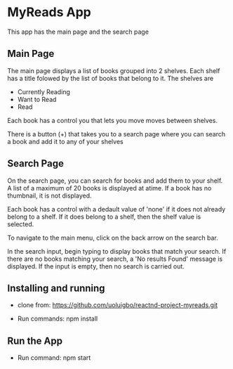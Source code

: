 # MyReads App

This app has the main page and the search page

## Main Page
The main page displays a list of books grouped into 2 shelves. Each shelf has a title folowed by the list of books that belong to it. The shelves are

* Currently Reading
* Want to Read
* Read

Each book has a control you that lets you move moves between shelves.

There is a button (+) that takes you to a search page where you can search a book and add it to any of your shelves

## Search Page

On the search page, you can search for books and add them to your shelf. A list of a maximum of 20 books is displayed at atime. If a book has no thumbnail, it is not displayed.

Each book has a control with a dedault value of 'none' if it does not already belong to a shelf. If it does belong to a shelf, then the shelf value is selected.

To navigate to the main menu, click on the back arrow on the search bar.

In the search input, begin typing to display books that match your search. If there are no books matching your search, a 'No results Found' message is displayed. If the input is empty, then no search is carried out.


## Installing and running
* clone from: https://github.com/uoluigbo/reactnd-project-myreads.git

* Run commands: npm install

## Run the App
* Run command: npm start
